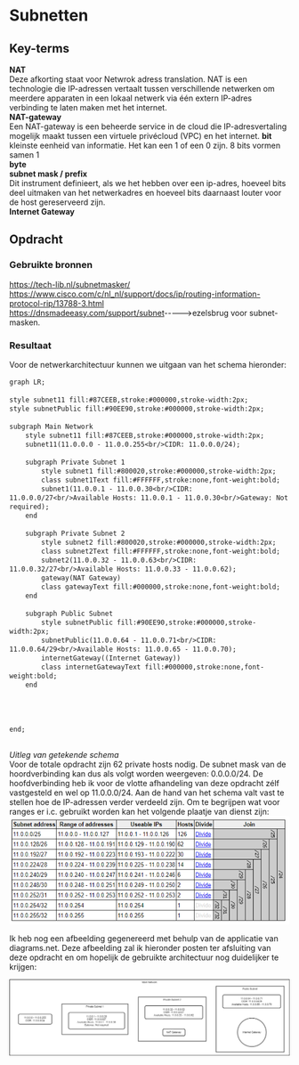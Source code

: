 # Subnetten


## Key-terms
**NAT**  
Deze afkorting staat voor Netwrok adress translation.  NAT is een technologie die IP-adressen vertaalt tussen verschillende netwerken om meerdere apparaten in een lokaal netwerk via één extern IP-adres verbinding te laten maken met het internet.  
**NAT-gateway**  
Een NAT-gateway is een beheerde service in de cloud die IP-adresvertaling mogelijk maakt tussen een virtuele privécloud (VPC) en het internet.
**bit**  
kleinste eenheid van informatie. Het kan een 1 of een 0 zijn. 8 bits vormen samen 1  
**byte**  
**subnet mask / prefix**  
Dit instrument definieert, als we het hebben over een ip-adres, hoeveel bits deel uitmaken van het netwerkadres en hoeveel bits daarnaast louter voor de host gereserveerd zijn.  
**Internet Gateway** 

## Opdracht
### Gebruikte bronnen
<https://tech-lib.nl/subnetmasker/>  
<https://www.cisco.com/c/nl_nl/support/docs/ip/routing-information-protocol-rip/13788-3.html>  
<https://dnsmadeeasy.com/support/subnet>----->ezelsbrug voor subnet-masken. 


### Resultaat
Voor de netwerkarchitectuur kunnen we uitgaan van het schema hieronder: 

```mermaid
graph LR;

style subnet11 fill:#87CEEB,stroke:#000000,stroke-width:2px;
style subnetPublic fill:#90EE90,stroke:#000000,stroke-width:2px;

subgraph Main Network
    style subnet11 fill:#87CEEB,stroke:#000000,stroke-width:2px;
    subnet11(11.0.0.0 - 11.0.0.255<br/>CIDR: 11.0.0.0/24);
    
    subgraph Private Subnet 1
        style subnet1 fill:#800020,stroke:#000000,stroke-width:2px;
        class subnet1Text fill:#FFFFFF,stroke:none,font-weight:bold;
        subnet1(11.0.0.1 - 11.0.0.30<br/>CIDR: 11.0.0.0/27<br/>Available Hosts: 11.0.0.1 - 11.0.0.30<br/>Gateway: Not required);
    end
    
    subgraph Private Subnet 2
        style subnet2 fill:#800020,stroke:#000000,stroke-width:2px;
        class subnet2Text fill:#FFFFFF,stroke:none,font-weight:bold;
        subnet2(11.0.0.32 - 11.0.0.63<br/>CIDR: 11.0.0.32/27<br/>Available Hosts: 11.0.0.33 - 11.0.0.62);
        gateway(NAT Gateway)
        class gatewayText fill:#000000,stroke:none,font-weight:bold;
    end
    
    subgraph Public Subnet
        style subnetPublic fill:#90EE90,stroke:#000000,stroke-width:2px;
        subnetPublic(11.0.0.64 - 11.0.0.71<br/>CIDR: 11.0.0.64/29<br/>Available Hosts: 11.0.0.65 - 11.0.0.70);
        internetGateway((Internet Gateway))
        class internetGatewayText fill:#000000,stroke:none,font-weight:bold;
    end
    
    


end;


```


*Uitleg van getekende schema*  
Voor de totale opdracht zijn 62 private hosts nodig. De subnet mask van de hoordverbinding kan dus als volgt worden weergeven: 0.0.0.0/24. De hoofdverbinding heb ik voor de vlotte afhandeling van deze opdracht zélf vastgesteld en wel op 11.0.0.0/24. Aan de hand van het schema valt vast te stellen hoe de IP-adressen verder verdeeld zijn. Om te begrijpen wat voor ranges er i.c. gebruikt worden kan het volgende plaatje van dienst zijn:  
![ranges_IP](./Knipsels/RangeVerdeling.PNG)

Ik heb nog een afbeelding gegenereerd met behulp van de applicatie van diagrams.net. Deze afbeelding zal ik hieronder posten ter afsluiting van deze opdracht en om hopelijk de gebruikte architectuur nog duidelijker te krijgen:  

![Eind_Knipsel](./Knipsels/architectuur.drawio.png)
